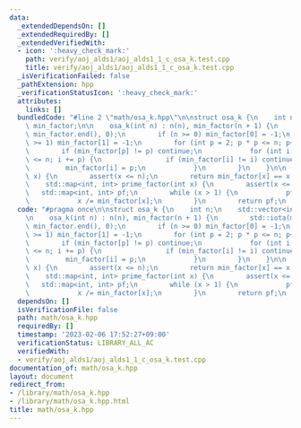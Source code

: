 ```yaml
---
data:
  _extendedDependsOn: []
  _extendedRequiredBy: []
  _extendedVerifiedWith:
  - icon: ':heavy_check_mark:'
    path: verify/aoj_alds1/aoj_alds1_1_c_osa_k.test.cpp
    title: verify/aoj_alds1/aoj_alds1_1_c_osa_k.test.cpp
  _isVerificationFailed: false
  _pathExtension: hpp
  _verificationStatusIcon: ':heavy_check_mark:'
  attributes:
    links: []
  bundledCode: "#line 2 \"math/osa_k.hpp\"\n\nstruct osa_k {\n    int n;\n    std::vector<int>\
    \ min_factor;\n\n    osa_k(int n) : n(n), min_factor(n + 1) {\n        std::iota(min_factor.begin(),\
    \ min_factor.end(), 0);\n        if (n >= 0) min_factor[0] = -1;\n        if (n\
    \ >= 1) min_factor[1] = -1;\n        for (int p = 2; p * p <= n; p++) {\n    \
    \        if (min_factor[p] != p) continue;\n            for (int i = p * p; i\
    \ <= n; i += p) {\n                if (min_factor[i] != i) continue;\n       \
    \         min_factor[i] = p;\n            }\n        }\n    }\n\n    bool is_prime(int\
    \ x) {\n        assert(x <= n);\n        return min_factor[x] == x;\n    }\n\n\
    \    std::map<int, int> prime_factor(int x) {\n        assert(x <= n);\n     \
    \   std::map<int, int> pf;\n        while (x > 1) {\n            pf[min_factor[x]]++;\n\
    \            x /= min_factor[x];\n        }\n        return pf;\n    }\n};\n"
  code: "#pragma once\n\nstruct osa_k {\n    int n;\n    std::vector<int> min_factor;\n\
    \n    osa_k(int n) : n(n), min_factor(n + 1) {\n        std::iota(min_factor.begin(),\
    \ min_factor.end(), 0);\n        if (n >= 0) min_factor[0] = -1;\n        if (n\
    \ >= 1) min_factor[1] = -1;\n        for (int p = 2; p * p <= n; p++) {\n    \
    \        if (min_factor[p] != p) continue;\n            for (int i = p * p; i\
    \ <= n; i += p) {\n                if (min_factor[i] != i) continue;\n       \
    \         min_factor[i] = p;\n            }\n        }\n    }\n\n    bool is_prime(int\
    \ x) {\n        assert(x <= n);\n        return min_factor[x] == x;\n    }\n\n\
    \    std::map<int, int> prime_factor(int x) {\n        assert(x <= n);\n     \
    \   std::map<int, int> pf;\n        while (x > 1) {\n            pf[min_factor[x]]++;\n\
    \            x /= min_factor[x];\n        }\n        return pf;\n    }\n};"
  dependsOn: []
  isVerificationFile: false
  path: math/osa_k.hpp
  requiredBy: []
  timestamp: '2023-02-06 17:52:27+09:00'
  verificationStatus: LIBRARY_ALL_AC
  verifiedWith:
  - verify/aoj_alds1/aoj_alds1_1_c_osa_k.test.cpp
documentation_of: math/osa_k.hpp
layout: document
redirect_from:
- /library/math/osa_k.hpp
- /library/math/osa_k.hpp.html
title: math/osa_k.hpp
---
```

